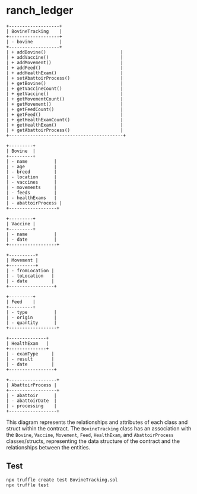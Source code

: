# ranch_ledger
```
+-------------------+
| BovineTracking    |
+-------------------+
| - bovine          |
+-------------------+
| + addBovine()                            |
| + addVaccine()                           |
| + addMovement()                          |
| + addFeed()                              |
| + addHealthExam()                        |
| + setAbattoirProcess()                   |
| + getBovine()                            |
| + getVaccineCount()                      |
| + getVaccine()                           |
| + getMovementCount()                     |
| + getMovement()                          |
| + getFeedCount()                         |
| + getFeed()                              |
| + getHealthExamCount()                   |
| + getHealthExam()                        |
| + getAbattoirProcess()                   |
+-------------------------------------------+

+---------+
| Bovine  |
+---------+
| - name          |
| - age           |
| - breed         |
| - location      |
| - vaccines      |
| - movements     |
| - feeds         |
| - healthExams   |
| - abattoirProcess |
+------------------+

+---------+
| Vaccine |
+---------+
| - name          |
| - date          |
+------------------+

+----------+
| Movement |
+----------+
| - fromLocation |
| - toLocation   |
| - date         |
+-----------------+

+---------+
| Feed    |
+---------+
| - type          |
| - origin        |
| - quantity      |
+------------------+

+--------------+
| HealthExam   |
+--------------+
| - examType     |
| - result       |
| - date         |
+-----------------+

+------------------+
| AbattoirProcess |
+------------------+
| - abattoir      |
| - abattoirDate  |
| - processing    |
+------------------+
```

This diagram represents the relationships and attributes of each class and struct within the contract. The `BovineTracking` class has an association with the `Bovine`, `Vaccine`, `Movement`, `Feed`, `HealthExam`, and `AbattoirProcess` classes/structs, representing the data structure of the contract and the relationships between the entities.


## Test

```
npx truffle create test BovineTracking.sol
npx truffle test 
```